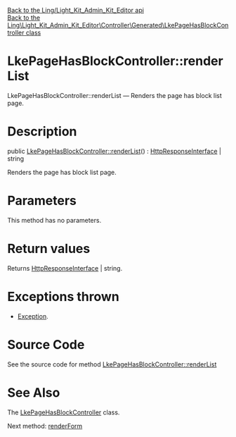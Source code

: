 [Back to the Ling/Light_Kit_Admin_Kit_Editor api](https://github.com/lingtalfi/Light_Kit_Admin_Kit_Editor/blob/master/doc/api/Ling/Light_Kit_Admin_Kit_Editor.md)<br>
[Back to the Ling\Light_Kit_Admin_Kit_Editor\Controller\Generated\LkePageHasBlockController class](https://github.com/lingtalfi/Light_Kit_Admin_Kit_Editor/blob/master/doc/api/Ling/Light_Kit_Admin_Kit_Editor/Controller/Generated/LkePageHasBlockController.md)


LkePageHasBlockController::renderList
================



LkePageHasBlockController::renderList — Renders the page has block list page.




Description
================


public [LkePageHasBlockController::renderList](https://github.com/lingtalfi/Light_Kit_Admin_Kit_Editor/blob/master/doc/api/Ling/Light_Kit_Admin_Kit_Editor/Controller/Generated/LkePageHasBlockController/renderList.md)() : [HttpResponseInterface](https://github.com/lingtalfi/Light/blob/master/doc/api/Ling/Light/Http/HttpResponseInterface.md) | string




Renders the page has block list page.




Parameters
================

This method has no parameters.


Return values
================

Returns [HttpResponseInterface](https://github.com/lingtalfi/Light/blob/master/doc/api/Ling/Light/Http/HttpResponseInterface.md) | string.


Exceptions thrown
================

- [Exception](http://php.net/manual/en/class.exception.php).&nbsp;







Source Code
===========
See the source code for method [LkePageHasBlockController::renderList](https://github.com/lingtalfi/Light_Kit_Admin_Kit_Editor/blob/master/Controller/Generated/LkePageHasBlockController.php#L24-L34)


See Also
================

The [LkePageHasBlockController](https://github.com/lingtalfi/Light_Kit_Admin_Kit_Editor/blob/master/doc/api/Ling/Light_Kit_Admin_Kit_Editor/Controller/Generated/LkePageHasBlockController.md) class.

Next method: [renderForm](https://github.com/lingtalfi/Light_Kit_Admin_Kit_Editor/blob/master/doc/api/Ling/Light_Kit_Admin_Kit_Editor/Controller/Generated/LkePageHasBlockController/renderForm.md)<br>

